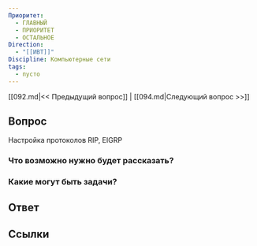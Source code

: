 ```yaml
---
Приоритет:
  - ГЛАВНЫЙ
  - ПРИОРИТЕТ
  - ОСТАЛЬНОЕ
Direction:
  - "[[ИВТ]]" 
Discipline: Компьютерные сети 
tags:
  - пусто
---
```

[[092.md|<< Предыдущий вопрос]] | [[094.md|Следующий вопрос >>]]
## Вопрос

Настройка протоколов RIP, EIGRP

### Что возможно нужно будет рассказать?

### Какие могут быть задачи?

## Ответ

## Ссылки
